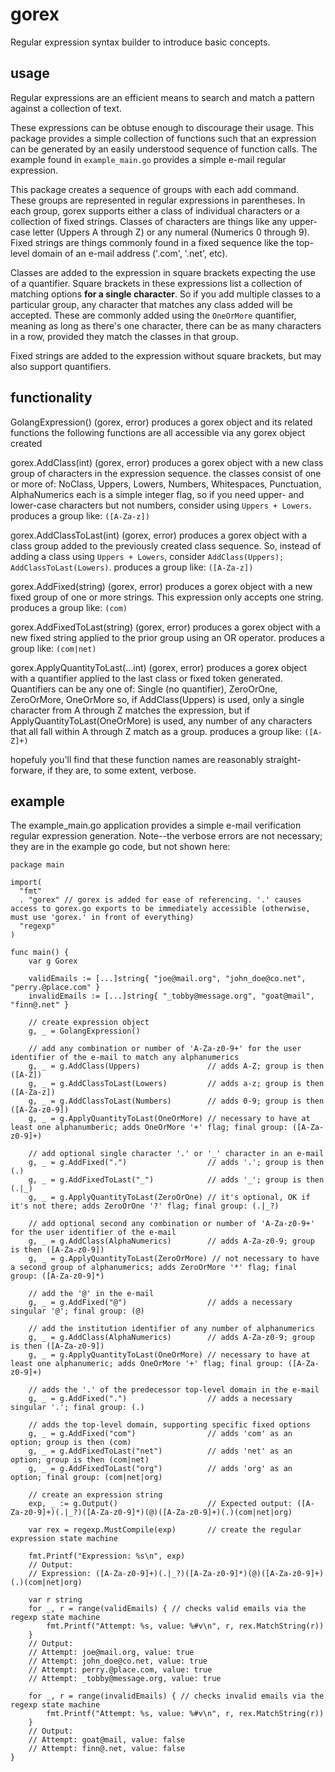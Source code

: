# gorex
Regular expression syntax builder to introduce basic concepts.

## usage
Regular expressions are an efficient means to search and match a pattern against a collection of text.

These expressions can be obtuse enough to discourage their usage. This package provides a simple collection of functions such that an expression can be generated by an easily understood sequence of function calls. The example found in `example_main.go` provides a simple e-mail regular expression.

This package creates a sequence of groups with each add command. These groups are represented in regular expressions in parentheses. In each group, gorex supports either a class of individual characters or a collection of fixed strings. Classes of characters are things like any upper-case letter (Uppers A through Z) or any numeral (Numerics 0 through 9). Fixed strings are things commonly found in a fixed sequence like the top-level domain of an e-mail address ('.com', '.net', etc).

Classes are added to the expression in square brackets expecting the use of a quantifier. Square brackets in these expressions list a collection of matching options **for a single character**. So if you add multiple classes to a particular group, any character that matches any class added will be accepted. These are commonly added using the `OneOrMore` quantifier, meaning as long as there's one character, there can be as many characters in a row, provided they match the classes in that group.

Fixed strings are added to the expression without square brackets, but may also support quantifiers.

## functionality
GolangExpression() (gorex, error) produces a gorex object and its related functions the following functions are all accessible via any gorex object created

gorex.AddClass(int) (gorex, error) produces a gorex object with a new class group of characters in the expression sequence. the classes consist of one or more of:
      NoClass, Uppers, Lowers, Numbers, Whitespaces, Punctuation, AlphaNumerics
  each is a simple integer flag, so if you need upper- and lower-case characters but not numbers, consider using `Uppers + Lowers`.
    produces a group like: `([A-Za-z])`

gorex.AddClassToLast(int) (gorex, error) produces a gorex object with a class group added to the previously created class sequence. So, instead of adding a class using `Uppers + Lowers`, consider `AddClass(Uppers); AddClassToLast(Lowers)`.
    produces a group like: `([A-Za-z])`

gorex.AddFixed(string) (gorex, error) produces a gorex object with a new fixed group of one or more strings. This expression only accepts one string.
    produces a group like: `(com)`

gorex.AddFixedToLast(string) (gorex, error) produces a gorex object with a new fixed string applied to the prior group using an OR operator.
    produces a group like: `(com|net)`

gorex.ApplyQuantityToLast(...int) (gorex, error) produces a gorex object with a quantifier applied to the last class or fixed token generated. Quantifiers can be any one of:
      Single (no quantifier), ZeroOrOne, ZeroOrMore, OneOrMore
  so, if AddClass(Uppers) is used, only a single character from A through Z matches the expression, but if ApplyQuantityToLast(OneOrMore) is used, any number of any characters that all fall within A through Z match as a group.
    produces a group like: `([A-Z]+)`

hopefuly you'll find that these function names are reasonably straight-forware, if they are, to some extent, verbose.

## example
The example_main.go application provides a simple e-mail verification regular expression generation. Note--the verbose errors are not necessary; they are in the example go code, but not shown here:
```
package main

import(
  "fmt"
  . "gorex" // gorex is added for ease of referencing. '.' causes access to gorex.go exports to be immediately accessible (otherwise, must use 'gorex.' in front of everything)
  "regexp"
)

func main() {
    var g Gorex

    validEmails := [...]string{ "joe@mail.org", "john_doe@co.net", "perry.@place.com" }
    invalidEmails := [...]string{ "_tobby@message.org", "goat@mail", "finn@.net" }

    // create expression object
    g, _ = GolangExpression()

    // add any combination or number of 'A-Za-z0-9+' for the user identifier of the e-mail to match any alphanumerics
    g, _ = g.AddClass(Uppers)               // adds A-Z; group is then ([A-Z])
    g, _ = g.AddClassToLast(Lowers)         // adds a-z; group is then ([A-Za-z])
    g, _ = g.AddClassToLast(Numbers)        // adds 0-9; group is then ([A-Za-z0-9])
    g, _ = g.ApplyQuantityToLast(OneOrMore) // necessary to have at least one alphanumberic; adds OneOrMore '+' flag; final group: ([A-Za-z0-9]+)

    // add optional single character '.' or '_' character in an e-mail
    g, _ = g.AddFixed(".")                  // adds '.'; group is then (.)
    g, _ = g.AddFixedToLast("_")            // adds '_'; group is then (.|_)
    g, _ = g.ApplyQuantityToLast(ZeroOrOne) // it's optional, OK if it's not there; adds ZeroOrOne '?' flag; final group: (.|_?)

    // add optional second any combination or number of 'A-Za-z0-9+' for the user identifier of the e-mail 
    g, _ = g.AddClass(AlphaNumerics)        // adds A-Za-z0-9; group is then ([A-Za-z0-9])
    g, _ = g.ApplyQuantityToLast(ZeroOrMore) // not necessary to have a second group of alphanumerics; adds ZeroOrMore '*' flag; final group: ([A-Za-z0-9]*)

    // add the '@' in the e-mail
    g, _ = g.AddFixed("@")                  // adds a necessary singular '@'; final group: (@)

    // add the institution identifier of any number of alphanumerics
    g, _ = g.AddClass(AlphaNumerics)        // adds A-Za-z0-9; group is then ([A-Za-z0-9])
    g, _ = g.ApplyQuantityToLast(OneOrMore) // necessary to have at least one alphanumeric; adds OneOrMore '+' flag; final group: ([A-Za-z0-9]+)

    // adds the '.' of the predecessor top-level domain in the e-mail
    g, _ = g.AddFixed(".")                  // adds a necessary singular '.'; final group: (.)

    // adds the top-level domain, supporting specific fixed options
    g, _ = g.AddFixed("com")                // adds 'com' as an option; group is then (com)
    g, _ = g.AddFixedToLast("net")          // adds 'net' as an option; group is then (com|net)
    g, _ = g.AddFixedToLast("org")          // adds 'org' as an option; final group: (com|net|org)

    // create an expression string
    exp, _ := g.Output()                    // Expected output: ([A-Za-z0-9]+)(.|_?)([A-Za-z0-9]*)(@)([A-Za-z0-9]+)(.)(com|net|org)

    var rex = regexp.MustCompile(exp)       // create the regular expression state machine

    fmt.Printf("Expression: %s\n", exp)
    // Output:
    // Expression: ([A-Za-z0-9]+)(.|_?)([A-Za-z0-9]*)(@)([A-Za-z0-9]+)(.)(com|net|org)

    var r string
    for _, r = range(validEmails) { // checks valid emails via the regexp state machine
        fmt.Printf("Attempt: %s, value: %#v\n", r, rex.MatchString(r))
    }
    // Output:
    // Attempt: joe@mail.org, value: true
    // Attempt: john_doe@co.net, value: true
    // Attempt: perry.@place.com, value: true
    // Attempt: _tobby@message.org, value: true

    for _, r = range(invalidEmails) { // checks invalid emails via the regexp state machine
        fmt.Printf("Attempt: %s, value: %#v\n", r, rex.MatchString(r))
    }
    // Output:
    // Attempt: goat@mail, value: false
    // Attempt: finn@.net, value: false
}
```
